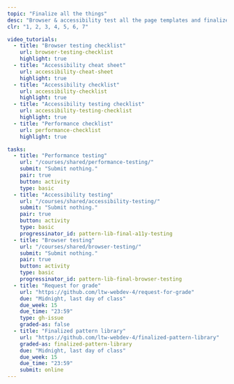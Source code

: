 ```yaml
---
topic: "Finalize all the things"
desc: "Browser & accessibility test all the page templates and finalize the pattern library."
clr: "1, 2, 3, 4, 5, 6, 7"

video_tutorials:
  - title: "Browser testing checklist"
    url: browser-testing-checklist
    highlight: true
  - title: "Accessibility cheat sheet"
    url: accessibility-cheat-sheet
    highlight: true
  - title: "Accessibility checklist"
    url: accessibility-checklist
    highlight: true
  - title: "Accessibility testing checklist"
    url: accessibility-testing-checklist
    highlight: true
  - title: "Performance checklist"
    url: performance-checklist
    highlight: true

tasks:
  - title: "Performance testing"
    url: "/courses/shared/performance-testing/"
    submit: "Submit nothing."
    pair: true
    button: activity
    type: basic
  - title: "Accessibility testing"
    url: "/courses/shared/accessibility-testing/"
    submit: "Submit nothing."
    pair: true
    button: activity
    type: basic
    progressinator_id: pattern-lib-final-a11y-testing
  - title: "Browser testing"
    url: "/courses/shared/browser-testing/"
    submit: "Submit nothing."
    pair: true
    button: activity
    type: basic
    progressinator_id: pattern-lib-final-browser-testing
  - title: "Request for grade"
    url: "https://github.com/ltw-webdev-4/request-for-grade"
    due: "Midnight, last day of class"
    due_week: 15
    due_time: "23:59"
    type: gh-issue
    graded-as: false
  - title: "Finalized pattern library"
    url: "https://github.com/ltw-webdev-4/finalized-pattern-library"
    graded-as: finalized-pattern-library
    due: "Midnight, last day of class"
    due_week: 15
    due_time: "23:59"
    submit: online
---
```


